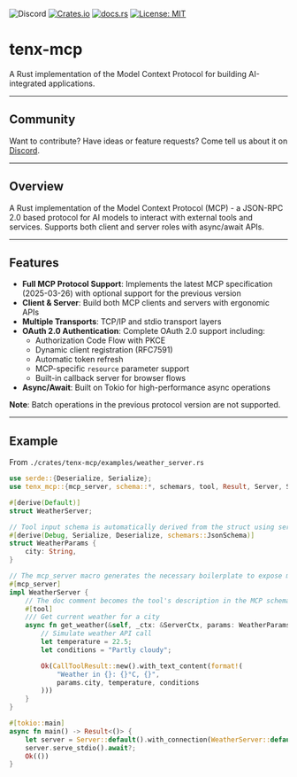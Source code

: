 ![Discord](https://img.shields.io/discord/1381424110831145070?style=flat-square&logo=rust&link=https%3A%2F%2Fdiscord.gg%2FfHmRmuBDxF)
[![Crates.io](https://img.shields.io/crates/v/tenx-mcp)](https://crates.io/crates/tenx-mcp)
[![docs.rs](https://img.shields.io/docsrs/tenx-mcp)](https://docs.rs/tenx-mcp)
[![License: MIT](https://img.shields.io/badge/License-MIT-yellow.svg)](https://opensource.org/licenses/MIT)

# tenx-mcp

A Rust implementation of the Model Context Protocol for building AI-integrated applications.

--- 

## Community

Want to contribute? Have ideas or feature requests? Come tell us about it on
[Discord](https://discord.gg/fHmRmuBDxF). 

---

## Overview

A Rust implementation of the Model Context Protocol (MCP) - a JSON-RPC 2.0 based
protocol for AI models to interact with external tools and services. Supports
both client and server roles with async/await APIs.

---

## Features

- **Full MCP Protocol Support**: Implements the latest MCP specification
  (2025-03-26) with optional support for the previous version
- **Client & Server**: Build both MCP clients and servers with ergonomic APIs
- **Multiple Transports**: TCP/IP and stdio transport layers
- **OAuth 2.0 Authentication**: Complete OAuth 2.0 support including:
  - Authorization Code Flow with PKCE
  - Dynamic client registration (RFC7591)
  - Automatic token refresh
  - MCP-specific `resource` parameter support
  - Built-in callback server for browser flows
- **Async/Await**: Built on Tokio for high-performance async operations

**Note**: Batch operations in the previous protocol version are not supported.

---

## Example 

From `./crates/tenx-mcp/examples/weather_server.rs` 

```rust
use serde::{Deserialize, Serialize};
use tenx_mcp::{mcp_server, schema::*, schemars, tool, Result, Server, ServerCtx};

#[derive(Default)]
struct WeatherServer;

// Tool input schema is automatically derived from the struct using serde and schemars.
#[derive(Debug, Serialize, Deserialize, schemars::JsonSchema)]
struct WeatherParams {
    city: String,
}

// The mcp_server macro generates the necessary boilerplate to expose methods as MCP tools.
#[mcp_server]
impl WeatherServer {
    // The doc comment becomes the tool's description in the MCP schema.
    #[tool]
    /// Get current weather for a city
    async fn get_weather(&self, _ctx: &ServerCtx, params: WeatherParams) -> Result<CallToolResult> {
        // Simulate weather API call
        let temperature = 22.5;
        let conditions = "Partly cloudy";

        Ok(CallToolResult::new().with_text_content(format!(
            "Weather in {}: {}°C, {}",
            params.city, temperature, conditions
        )))
    }
}

#[tokio::main]
async fn main() -> Result<()> {
    let server = Server::default().with_connection(WeatherServer::default);
    server.serve_stdio().await?;
    Ok(())
}
```
